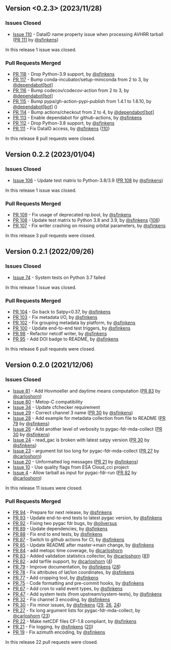 ## Version <0.2.3> (2023/11/28)

### Issues Closed

* [Issue 110](https://github.com/pytroll/pygac-fdr/issues/110) - DataID name property issue when processing AVHRR tarball ([PR 111](https://github.com/pytroll/pygac-fdr/pull/111) by [@sfinkens](https://github.com/sfinkens))

In this release 1 issue was closed.

### Pull Requests Merged

* [PR 118](https://github.com/pytroll/pygac-fdr/pull/118) - Drop Python-3.9 support, by [@sfinkens](https://github.com/sfinkens)
* [PR 117](https://github.com/pytroll/pygac-fdr/pull/117) - Bump conda-incubator/setup-miniconda from 2 to 3, by [@dependabot[bot]](https://github.com/apps/dependabot)
* [PR 116](https://github.com/pytroll/pygac-fdr/pull/116) - Bump codecov/codecov-action from 2 to 3, by [@dependabot[bot]](https://github.com/apps/dependabot)
* [PR 115](https://github.com/pytroll/pygac-fdr/pull/115) - Bump pypa/gh-action-pypi-publish from 1.4.1 to 1.8.10, by [@dependabot[bot]](https://github.com/apps/dependabot) ([](https://github.com/padding</issues/))
* [PR 114](https://github.com/pytroll/pygac-fdr/pull/114) - Bump actions/checkout from 2 to 4, by [@dependabot[bot]](https://github.com/apps/dependabot)
* [PR 113](https://github.com/pytroll/pygac-fdr/pull/113) - Enable dependabot for github-actions, by [@sfinkens](https://github.com/sfinkens)
* [PR 112](https://github.com/pytroll/pygac-fdr/pull/112) - Drop Python-3.8 support, by [@sfinkens](https://github.com/sfinkens)
* [PR 111](https://github.com/pytroll/pygac-fdr/pull/111) - Fix DataID access, by [@sfinkens](https://github.com/sfinkens) ([110](https://github.com/pytroll/pygac-fdr/issues/110))

In this release 8 pull requests were closed.


## Version 0.2.2 (2023/01/04)

### Issues Closed

* [Issue 106](https://github.com/pytroll/pygac-fdr/issues/106) - Update test matrix to Python-3.8/3.9 ([PR 108](https://github.com/pytroll/pygac-fdr/pull/108) by [@sfinkens](https://github.com/sfinkens))

In this release 1 issue was closed.

### Pull Requests Merged

* [PR 109](https://github.com/pytroll/pygac-fdr/pull/109) - Fix usage of deprecated np.bool, by [@sfinkens](https://github.com/sfinkens)
* [PR 108](https://github.com/pytroll/pygac-fdr/pull/108) - Update test matrix to Python 3.8 and 3.9, by [@sfinkens](https://github.com/sfinkens) ([106](https://github.com/pytroll/pygac-fdr/issues/106))
* [PR 107](https://github.com/pytroll/pygac-fdr/pull/107) - Fix writer crashing on missing orbital parameters, by [@sfinkens](https://github.com/sfinkens)

In this release 3 pull requests were closed.


## Version 0.2.1 (2022/09/26)

### Issues Closed

* [Issue 74](https://github.com/pytroll/pygac-fdr/issues/74) - System tests on Python 3.7 failed

In this release 1 issue was closed.

### Pull Requests Merged

* [PR 104](https://github.com/pytroll/pygac-fdr/pull/104) - Go back to Satpy<0.37, by [@sfinkens](https://github.com/sfinkens)
* [PR 103](https://github.com/pytroll/pygac-fdr/pull/103) - Fix metadata I/O, by [@sfinkens](https://github.com/sfinkens)
* [PR 102](https://github.com/pytroll/pygac-fdr/pull/102) - Fix grouping metadata by platform, by [@sfinkens](https://github.com/sfinkens)
* [PR 100](https://github.com/pytroll/pygac-fdr/pull/100) - Update end-to-end test triggers, by [@sfinkens](https://github.com/sfinkens)
* [PR 98](https://github.com/pytroll/pygac-fdr/pull/98) - Refactor netcdf writer, by [@sfinkens](https://github.com/sfinkens)
* [PR 95](https://github.com/pytroll/pygac-fdr/pull/95) - Add DOI badge to README, by [@sfinkens](https://github.com/sfinkens)

In this release 6 pull requests were closed.


## Version 0.2.0 (2021/12/06)

### Issues Closed

* [Issue 81](https://github.com/pytroll/pygac-fdr/issues/81) - Add Hovmoeller and daytime means computation ([PR 83](https://github.com/pytroll/pygac-fdr/pull/83) by [@carloshorn](https://github.com/carloshorn))
* [Issue 80](https://github.com/pytroll/pygac-fdr/issues/80) - Metop-C compatibility
* [Issue 34](https://github.com/pytroll/pygac-fdr/issues/34) - Update cfchecker requirement
* [Issue 29](https://github.com/pytroll/pygac-fdr/issues/29) - Correct channel 3 name ([PR 30](https://github.com/pytroll/pygac-fdr/pull/30) by [@sfinkens](https://github.com/sfinkens))
* [Issue 28](https://github.com/pytroll/pygac-fdr/issues/28) - Add example for metadata collection from file to README ([PR 79](https://github.com/pytroll/pygac-fdr/pull/79) by [@sfinkens](https://github.com/sfinkens))
* [Issue 26](https://github.com/pytroll/pygac-fdr/issues/26) - Add another level of verbosity to pygac-fdr-mda-collect ([PR 30](https://github.com/pytroll/pygac-fdr/pull/30) by [@sfinkens](https://github.com/sfinkens))
* [Issue 24](https://github.com/pytroll/pygac-fdr/issues/24) - read_gac is broken with latest satpy version ([PR 30](https://github.com/pytroll/pygac-fdr/pull/30) by [@sfinkens](https://github.com/sfinkens))
* [Issue 23](https://github.com/pytroll/pygac-fdr/issues/23) - argument list too long for pygac-fdr-mda-collect ([PR 27](https://github.com/pytroll/pygac-fdr/pull/27) by [@carloshorn](https://github.com/carloshorn))
* [Issue 20](https://github.com/pytroll/pygac-fdr/issues/20) - Unformatted log messages ([PR 21](https://github.com/pytroll/pygac-fdr/pull/21) by [@sfinkens](https://github.com/sfinkens))
* [Issue 10](https://github.com/pytroll/pygac-fdr/issues/10) - Use quality flags from ESA Cloud_cci project
* [Issue 4](https://github.com/pytroll/pygac-fdr/issues/4) - Allow tarball as input for pygac-fdr-run ([PR 82](https://github.com/pytroll/pygac-fdr/pull/82) by [@carloshorn](https://github.com/carloshorn))

In this release 11 issues were closed.

### Pull Requests Merged

* [PR 94](https://github.com/pytroll/pygac-fdr/pull/94) - Prepare for next release, by [@sfinkens](https://github.com/sfinkens)
* [PR 93](https://github.com/pytroll/pygac-fdr/pull/93) - Update end-to-end tests to latest pygac version, by [@sfinkens](https://github.com/sfinkens)
* [PR 92](https://github.com/pytroll/pygac-fdr/pull/92) - Fixing two pygac fdr bugs, by [@oliversus](https://github.com/oliversus)
* [PR 89](https://github.com/pytroll/pygac-fdr/pull/89) - Update dependencies, by [@sfinkens](https://github.com/sfinkens)
* [PR 88](https://github.com/pytroll/pygac-fdr/pull/88) - Fix end to end tests, by [@sfinkens](https://github.com/sfinkens)
* [PR 87](https://github.com/pytroll/pygac-fdr/pull/87) - Switch to github actions for CI, by [@sfinkens](https://github.com/sfinkens)
* [PR 85](https://github.com/pytroll/pygac-fdr/pull/85) - Update README after master->main change, by [@sfinkens](https://github.com/sfinkens)
* [PR 84](https://github.com/pytroll/pygac-fdr/pull/84) - add metopc time coverage, by [@carloshorn](https://github.com/carloshorn)
* [PR 83](https://github.com/pytroll/pygac-fdr/pull/83) - Added validation statistics collector, by [@carloshorn](https://github.com/carloshorn) ([81](https://github.com/pytroll/pygac-fdr/issues/81))
* [PR 82](https://github.com/pytroll/pygac-fdr/pull/82) - add tarfile support, by [@carloshorn](https://github.com/carloshorn) ([4](https://github.com/pytroll/pygac-fdr/issues/4))
* [PR 79](https://github.com/pytroll/pygac-fdr/pull/79) - Improve documentation, by [@sfinkens](https://github.com/sfinkens) ([28](https://github.com/pytroll/pygac-fdr/issues/28))
* [PR 78](https://github.com/pytroll/pygac-fdr/pull/78) - Fix attributes of lat/lon coordinates, by [@sfinkens](https://github.com/sfinkens)
* [PR 77](https://github.com/pytroll/pygac-fdr/pull/77) - Add cropping tool, by [@sfinkens](https://github.com/sfinkens)
* [PR 75](https://github.com/pytroll/pygac-fdr/pull/75) - Code formatting and pre-commit hooks, by [@sfinkens](https://github.com/sfinkens)
* [PR 67](https://github.com/pytroll/pygac-fdr/pull/67) - Add cron to valid event types, by [@sfinkens](https://github.com/sfinkens)
* [PR 47](https://github.com/pytroll/pygac-fdr/pull/47) - Add system tests (from upstream/system-tests), by [@sfinkens](https://github.com/sfinkens)
* [PR 32](https://github.com/pytroll/pygac-fdr/pull/32) - Fix channel 3 encoding, by [@sfinkens](https://github.com/sfinkens)
* [PR 30](https://github.com/pytroll/pygac-fdr/pull/30) - Fix minor issues, by [@sfinkens](https://github.com/sfinkens) ([29](https://github.com/pytroll/pygac-fdr/issues/29), [26](https://github.com/pytroll/pygac-fdr/issues/26), [24](https://github.com/pytroll/pygac-fdr/issues/24))
* [PR 27](https://github.com/pytroll/pygac-fdr/pull/27) - fix long argument lists for pygac-fdr-mda-collect, by [@carloshorn](https://github.com/carloshorn) ([23](https://github.com/pytroll/pygac-fdr/issues/23))
* [PR 22](https://github.com/pytroll/pygac-fdr/pull/22) - Make netCDF files CF-1.8 compliant, by [@sfinkens](https://github.com/sfinkens)
* [PR 21](https://github.com/pytroll/pygac-fdr/pull/21) - Fix logging, by [@sfinkens](https://github.com/sfinkens) ([20](https://github.com/pytroll/pygac-fdr/issues/20))
* [PR 19](https://github.com/pytroll/pygac-fdr/pull/19) - Fix azimuth encoding, by [@sfinkens](https://github.com/sfinkens)

In this release 22 pull requests were closed.
